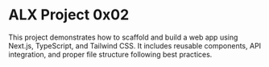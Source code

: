 # ALX Project 0x02

This project demonstrates how to scaffold and build a web app using Next.js, TypeScript, and Tailwind CSS. It includes reusable components, API integration, and proper file structure following best practices.
